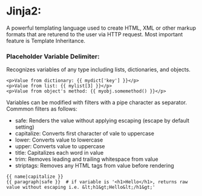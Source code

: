 # Jinja2:
A powerful templating language used to create HTML, XML or other markup formats that are returend to the user via HTTP request. Most important feature is Template Inheritance.

### Placeholder Variable Delimiter:
Recognizes variables of any type including lists, dictionaries, and objects.  
```
<p>Value from dictionary: {{ mydict['key'] }}</p>
<p>Value from list: {{ mylist[3] }}</p>
<p>Value from object's method: {{ myobj.somemethod() }}</p>
```
Variables can be modified with filters with a pipe character as separator. Commmon filters as follows:
- safe: Renders the value without applying escaping (escape by default setting)
- capitalize: Converts first character of vale to uppercase
- lower: Converts value to lowercase
- upper: Converts value to uppercase
- title: Capitalizes each word in value
- trim: Removes leading and trailing whitespace from value
- striptags: Removes any HTML tags from value before rendering
```
{{ name|capitalize }}
{{ paragraph|safe }}  # if variable is '<h1>Hello</h1>, returns raw value without escaping i.e. &lt;h1&gt;Hello&lt;/h1&gt;'
```
